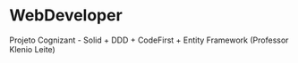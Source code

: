 # WebDeveloper
Projeto Cognizant - Solid + DDD + CodeFirst + Entity Framework (Professor Klenio Leite)
